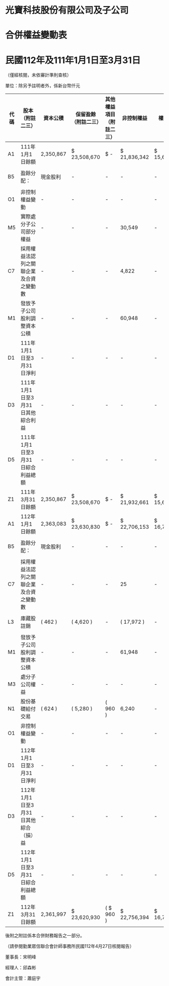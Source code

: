# 光寶科技股份有限公司及子公司

# 合併權益變動表

# 民國112年及111年1月1日至3月31日

（僅經核閱，未依審計準則查核）

單位：除另予註明者外，係新台幣仟元

|代碼|股本（附註二三）|資本公積|保留盈餘（附註二三）|其他權益項目（附註二三）|非控制權益|權益總額| | | | | | | | | | |
|---|---|---|---|---|---|---|---|---|---|---|---|---|---|---|---|---|
|A1|111年1月1日餘額|2,350,867|$ 23,508,670|$ -|$ 21,836,342|$ 15,613,679|$ 5,940,218|$ 15,199,955|$ 36,753,852|( $ 5,820,080 )|( $ 236,908 )|$ -|( $ 6,056,988 )|( $ 3,700,808 )|$ 532,459|$ 72,873,527|
|B5|盈餘分配：|現金股利|-|-|-|-|-|( 5,776,013 )|( 5,776,013 )|-|-|-|-|-|( 5,776,013 )| |
|O1|非控制權益變動|-|-|-|-|-|-|-|-|-|-|-|-| |28,284|28,284|
|M5|實際處分子公司部分權益|-|-|-|30,549|-|-|-|-|-|-|-|-|30,549| | |
|C7|採用權益法認列之關聯企業及合資之變動數|-|-|-|4,822|-|-|-|-|-|-|-|-|4,822| | |
|M1|發放予子公司股利調整資本公積|-|-|-|60,948|-|-|-|-|-|-|-|-|60,948| | |
|D1|111年1月1日至3月31日淨利|-|-|-|-|-| |2,103,750|2,103,750|-|-|-|-|-|8,464|2,112,214|
|D3|111年1月1日至3月31日其他綜合利益|-|-|-|-|-|-| | |2,826,275|9,213|-|2,835,488|-|29,669|2,865,157|
|D5|111年1月1日至3月31日綜合利益總額|-|-|-|-|-| |2,103,750|2,103,750|2,826,275|9,213|-|2,835,488|-|38,133|4,977,371|
|Z1|111年3月31日餘額|2,350,867|$ 23,508,670|$ -|$ 21,932,661|$ 15,613,679|$ 5,940,218|$ 11,527,692|$ 33,081,589|( $ 2,993,805 )|( $ 227,695 )|$ -|( $ 3,221,500 )|( $ 3,700,808 )|$ 598,876|$ 72,199,488|
|A1|112年1月1日餘額|2,363,083|$ 23,630,830|$ -|$ 22,706,153|$ 16,780,649|$ 3,214,551|$ 21,736,118|$ 41,731,318|( $ 2,315,737 )|( $ 304,465 )|( $ 623,682 )|( $ 3,243,884 )|( $ 3,468,412 )|$ 631,122|$ 81,987,127|
|B5|盈餘分配：|現金股利|-|-|-|-|-|( 6,966,279 )|( 6,966,279 )|-|-|-|-|-|( 6,966,279 )| |
|C7|採用權益法認列之關聯企業及合資之變動數|-|-|-|25|-|-|-|-|-|-|-|-|25| | |
|L3|庫藏股註銷|( 462 )|( 4,620 )|-|( 17,972 )|-|-|-|-|-|-|( 22,592 )|-|-| | |
|M1|發放予子公司股利調整資本公積|-|-|-|61,948|-|-|-|-|-|-|-|-|61,948| | |
|M3|處分子公司權益|-|-|-|-|-|-| | |25,303|-|-|25,303|-|-|25,303|
|N1|股份基礎給付交易|( 624 )|( 5,280 )|( 960 )|6,240|-|-|-|-|-| |93,224|93,224|-|-|93,224|
|O1|非控制權益變動|-|-|-|-|-|-|-|-|-|-|-|-|( 1,126 )|( 1,126 )| |
|D1|112年1月1日至3月31日淨利|-|-|-|-|-| |2,352,973|2,352,973|-|-|-|-|-|11,823|2,364,796|
|D3|112年1月1日至3月31日其他綜合（損）益|-|-|-|-|-|-|( 233,393 )| | |64,135|-|( 169,258 )|-|5,407|( 163,851 )|
|D5|112年1月1日至3月31日綜合利益總額|-|-|-|-|-| |2,352,973|2,352,973|( 233,393 )|64,135|-|( 169,258 )|-|17,230|2,200,945|
|Z1|112年3月31日餘額|2,361,997|$ 23,620,930|( $ 960 )|$ 22,756,394|$ 16,780,649|$ 3,214,551|$ 17,122,812|$ 37,118,012|( $ 2,523,827 )|( $ 240,330 )|( $ 530,458 )|( $ 3,294,615 )|( $ 3,445,820 )|$ 647,226|$ 77,401,167|

後附之附註係本合併財務報告之一部分。

（請參閱勤業眾信聯合會計師事務所民國112年4月27日核閱報告）

董事長：宋明峰

經理人：邱森彬

會計主管：蕭庭宇
